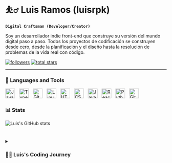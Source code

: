 # ⛹️‍♂️ Luis Ramos (luisrpk)

**`Digital Craftsman (Developer/Creator)`**

<!--I'm an indie front-end developer and content creator building my version of the digital world one step at a time. All coding projects are built from the ground up, from planning and designing all the way to solving real-life problems with code. All video content is built the same way, from ideation and planning, all the way to finalizing the content with artistic touches. I publish that content on my YouTube channel "[ForrestKnight][youtube]" to more than 400k subscribers.-->
Soy un desarrollador indie front-end que construye su versión del mundo digital paso a paso. Todos los proyectos de codificación se construyen desde cero, desde la planificación y el diseño hasta la resolución de problemas de la vida real con código. 

   <p align="left">
      <a href="https://github.com/LuisRamos98?tab=followers">
         <img alt="followers" title="Follow me on Github" src="https://custom-icon-badges.demolab.com/github/followers/LuisRamos98?color=236ad3&labelColor=1155ba&style=for-the-badge&logo=person-add&label=Follow&logoColor=white"/></a>
      <a href="https://github.com/LuisRamos98?tab=repositories&q=&type=&language=&sort=stargazers">
         <img alt="total stars" title="Total stars on GitHub" src="https://custom-icon-badges.demolab.com/github/stars/LuisRamos98?color=55960c&style=for-the-badge&labelColor=488207&logo=star"/></a>
   </p>

---

### 🧰 Languages and Tools

<img align="left" alt="Java" width="30px" style="padding-right:10px;" src="https://cdn.jsdelivr.net/gh/devicons/devicon/icons/java/java-original.svg"/>
<img align="left" alt="TypeScript" width="30px" style="padding-right:10px;" src="https://cdn.jsdelivr.net/gh/devicons/devicon/icons/typescript/typescript-plain.svg" />
<img align="left" alt="Git" width="30px" style="padding-right:10px;" src="https://cdn.jsdelivr.net/gh/devicons/devicon/icons/git/git-original.svg" />
<img align="left" alt="Linux" width="30px" style="padding-right:10px;" src="https://cdn.jsdelivr.net/gh/devicons/devicon/icons/linux/linux-original.svg" />
<img align="left" alt="HTML" width="30px" style="padding-right:10px;" src="https://cdn.jsdelivr.net/gh/devicons/devicon/icons/html5/html5-plain.svg" />
<img align="left" alt="CSS" width="30px" style="padding-right:10px;" src="https://cdn.jsdelivr.net/gh/devicons/devicon/icons/css3/css3-plain.svg" />
<img align="left" alt="JavaScript" width="30px" style="padding-right:10px;" src="https://cdn.jsdelivr.net/gh/devicons/devicon/icons/javascript/javascript-plain.svg" />
<img align="left" alt="React" width="30px" style="padding-right:10px;" src="https://cdn.jsdelivr.net/gh/devicons/devicon/icons/react/react-original.svg" />
<img align="left" alt="Python" width="30px" style="padding-right:10px;" src="https://cdn.jsdelivr.net/gh/devicons/devicon/icons/python/python-plain.svg" />
<img align="left" alt="GitHub" width="30px" style="padding-right:10px;" src="https://cdn.jsdelivr.net/gh/devicons/devicon/icons/github/github-original.svg" />
<br />

#

### 📊 Stats

![Luis's GitHub stats](https://github-readme-stats.vercel.app/api?username=LuisRamos98&show_icons=true&theme=gruvbox)

<!-- ![GitHub Streak](https://streak-stats.demolab.com?user=ForrestKnight&theme=gruvbox&border_radius=4.5) -->

#

<details>
 <summary><h3>👨‍💻 Luis's Coding Journey</h3></summary>
   Profesional del sector de informática orientado al desarrollo web, análisis y depuración de datos con 2 años de experiencia como frontend (HTML, CSS, SASS, Javascript, React.JS), herramientas backend (Python, php) y conocimientos en herramientas de base de datos y reportería (SQL, Power BI, Alteryx). Actualmente estoy en aprendizaje continuo en herramientas de backend para estar actualizado en las últimas versiones de las herramientas conocidas (php) y aumentar mi conocimiento en otras como puede ser (Django y MongoDB). Experiencia en entornos de trabajo en equipo, pluricultural, bilingüe con habilidades para mantener relaciones laborales constructivas. Capacidad de comunicación en inglés (B2) y español (nativo).


[website]: https://luisrpk.com
